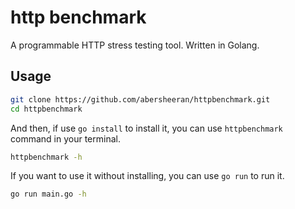 # http benchmark

A programmable HTTP stress testing tool. Written in Golang.

## Usage

```bash
git clone https://github.com/abersheeran/httpbenchmark.git
cd httpbenchmark
```

And then, if use `go install` to install it, you can use `httpbenchmark` command in your terminal.

```bash
httpbenchmark -h
```

If you want to use it without installing, you can use `go run` to run it.

```bash
go run main.go -h
```
